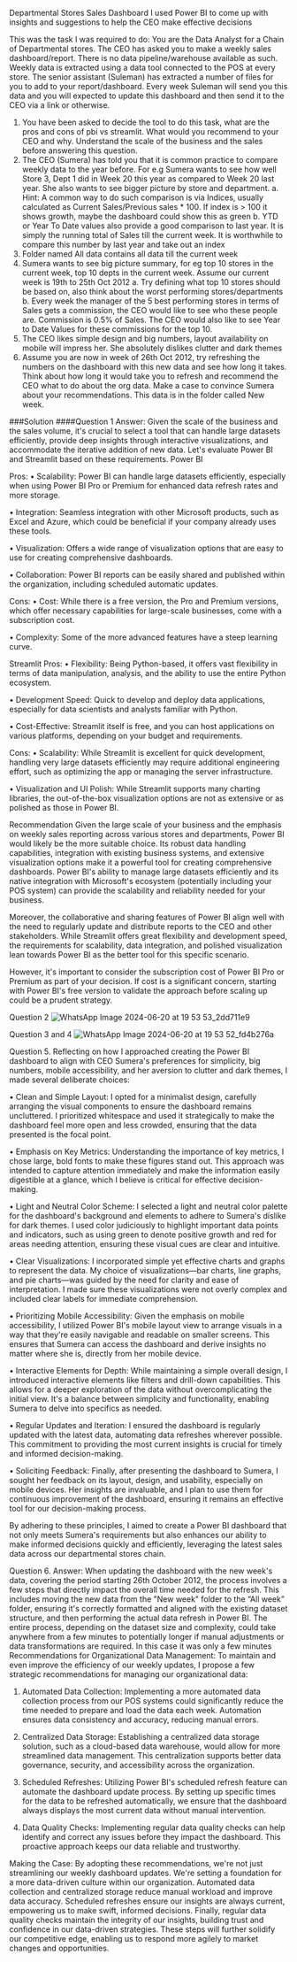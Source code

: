 Departmental Stores Sales Dashboard
I used Power BI to come up with insights and suggestions to help the CEO make effective decisions

This was the task I was required to do:
You are the Data Analyst for a Chain of Departmental stores. The CEO has asked you to make a weekly sales dashboard/report. There is no data pipeline/warehouse available as such. Weekly data is extracted using a data tool connected to the POS at every store. The senior assistant (Suleman) has extracted a number of files for you to add to your report/dashboard. Every week Suleman will send you this data and you will expected to update this dashboard and then send it to the CEO via a link or otherwise.

1. You have been asked to decide the tool to do this task, what are the pros and cons of pbi vs streamlit. What would you recommend to your CEO and why. Understand the scale of the business and the sales before answering this question.
2. The CEO (Sumera) has told you that it is common practice to compare weekly data to the year before. For e.g Sumera wants to see how well Store 3, Dept 1 did in Week 20 this year as compared to Week 20 last year. She also wants to see bigger picture by store and department. a. Hint: A common way to do such comparison is via Indices, usually calculated as Current Sales/Previous sales * 100. If index is > 100 it shows growth, maybe the dashboard could show this as green b. YTD or Year To Date values also provide a good comparison to last year. It is simply the running total of Sales till the current week. It is worthwhile to compare this number by last year and take out an index
3. Folder named All data contains all data till the current week
4. Sumera wants to see big picture summary, for eg top 10 stores in the current week, top 10 depts in the current week. Assume our current week is 19th to 25th Oct 2012 a. Try defining what top 10 stores should be based on, also think about the worst performing stores/departments b. Every week the manager of the 5 best performing stores in terms of Sales gets a commission, the CEO would like to see who these people are. Commission is 0.5% of Sales. The CEO would also like to see Year to Date Values for these commissions for the top 10.
5. The CEO likes simple design and big numbers, layout availability on mobile will impress her. She absolutely dislikes clutter and dark themes
6. Assume you are now in week of 26th Oct 2012, try refreshing the numbers on the dashboard with this new data and see how long it takes. Think about how long it would take you to refresh and recommend the CEO what to do about the org data. Make a case to convince Sumera about your recommendations. This data is in the folder called New week.

###Solution
####Question 1
Answer: Given the scale of the business and the sales volume, it's crucial to select a tool that can handle large datasets efficiently, provide deep insights through interactive visualizations, and accommodate the iterative addition of new data. Let's evaluate Power BI and Streamlit based on these requirements. Power BI

Pros:
• Scalability:
Power BI can handle large datasets efficiently, especially when using Power BI Pro or Premium for enhanced data refresh rates and more storage.

• Integration:
Seamless integration with other Microsoft products, such as Excel and Azure, which could be beneficial if your company already uses these tools.

• Visualization:
Offers a wide range of visualization options that are easy to use for creating comprehensive dashboards.

• Collaboration:
Power BI reports can be easily shared and published within the organization, including scheduled automatic updates.

Cons:
• Cost:
While there is a free version, the Pro and Premium versions, which offer necessary capabilities for large-scale businesses, come with a subscription cost.

• Complexity:
Some of the more advanced features have a steep learning curve.

Streamlit
Pros:
• Flexibility:
Being Python-based, it offers vast flexibility in terms of data manipulation, analysis, and the ability to use the entire Python ecosystem.

• Development Speed:
Quick to develop and deploy data applications, especially for data scientists and analysts familiar with Python.

• Cost-Effective:
Streamlit itself is free, and you can host applications on various platforms, depending on your budget and requirements.

Cons:
• Scalability:
While Streamlit is excellent for quick development, handling very large datasets efficiently may require additional engineering effort, such as optimizing the app or managing the server infrastructure.

• Visualization and UI Polish:
While Streamlit supports many charting libraries, the out-of-the-box visualization options are not as extensive or as polished as those in Power BI.

Recommendation
Given the large scale of your business and the emphasis on weekly sales reporting across various stores and departments, Power BI would likely be the more suitable choice. Its robust data handling capabilities, integration with existing business systems, and extensive visualization options make it a powerful tool for creating comprehensive dashboards. Power BI's ability to manage large datasets efficiently and its native integration with Microsoft's ecosystem (potentially including your POS system) can provide the scalability and reliability needed for your business.

Moreover, the collaborative and sharing features of Power BI align well with the need to regularly update and distribute reports to the CEO and other stakeholders. While Streamlit offers great flexibility and development speed, the requirements for scalability, data integration, and polished visualization lean towards Power BI as the better tool for this specific scenario.

However, it's important to consider the subscription cost of Power BI Pro or Premium as part of your decision. If cost is a significant concern, starting with Power BI's free version to validate the approach before scaling up could be a prudent strategy.

Question 2
![WhatsApp Image 2024-06-20 at 19 53 53_2dd711e9](https://github.com/DaniaAmin/Departmental-Stores-Sales-Dashboard/assets/164983707/605eb6a5-aa35-45c6-ad92-4be06de4cc7d)


Question 3 and 4
![WhatsApp Image 2024-06-20 at 19 53 52_fd4b276a](https://github.com/DaniaAmin/Departmental-Stores-Sales-Dashboard/assets/164983707/daf69b49-97cd-4add-80af-a50cc78ef181)


Question 5.
Reflecting on how I approached creating the Power BI dashboard to align with CEO Sumera's preferences for simplicity, big numbers, mobile accessibility, and her aversion to clutter and dark themes, I made several deliberate choices:

• Clean and Simple Layout:
I opted for a minimalist design, carefully arranging the visual components to ensure the dashboard remains uncluttered. I prioritized whitespace and used it strategically to make the dashboard feel more open and less crowded, ensuring that the data presented is the focal point.

• Emphasis on Key Metrics:
Understanding the importance of key metrics, I chose large, bold fonts to make these figures stand out. This approach was intended to capture attention immediately and make the information easily digestible at a glance, which I believe is critical for effective decision-making.

• Light and Neutral Color Scheme:
I selected a light and neutral color palette for the dashboard's background and elements to adhere to Sumera's dislike for dark themes. I used color judiciously to highlight important data points and indicators, such as using green to denote positive growth and red for areas needing attention, ensuring these visual cues are clear and intuitive.

• Clear Visualizations:
I incorporated simple yet effective charts and graphs to represent the data. My choice of visualizations—bar charts, line graphs, and pie charts—was guided by the need for clarity and ease of interpretation. I made sure these visualizations were not overly complex and included clear labels for immediate comprehension.

• Prioritizing Mobile Accessibility:
Given the emphasis on mobile accessibility, I utilized Power BI's mobile layout view to arrange visuals in a way that they're easily navigable and readable on smaller screens. This ensures that Sumera can access the dashboard and derive insights no matter where she is, directly from her mobile device.

• Interactive Elements for Depth:
While maintaining a simple overall design, I introduced interactive elements like filters and drill-down capabilities. This allows for a deeper exploration of the data without overcomplicating the initial view. It's a balance between simplicity and functionality, enabling Sumera to delve into specifics as needed.

• Regular Updates and Iteration:
I ensured the dashboard is regularly updated with the latest data, automating data refreshes wherever possible. This commitment to providing the most current insights is crucial for timely and informed decision-making.

• Soliciting Feedback:
Finally, after presenting the dashboard to Sumera, I sought her feedback on its layout, design, and usability, especially on mobile devices. Her insights are invaluable, and I plan to use them for continuous improvement of the dashboard, ensuring it remains an effective tool for our decision-making process.

By adhering to these principles, I aimed to create a Power BI dashboard that not only meets Sumera's requirements but also enhances our ability to make informed decisions quickly and efficiently, leveraging the latest sales data across our departmental stores chain.

Question 6.
Answer: When updating the dashboard with the new week's data, covering the period starting 26th October 2012, the process involves a few steps that directly impact the overall time needed for the refresh. This includes moving the new data from the "New week" folder to the “All week” folder, ensuring it's correctly formatted and aligned with the existing dataset structure, and then performing the actual data refresh in Power BI. The entire process, depending on the dataset size and complexity, could take anywhere from a few minutes to potentially longer if manual adjustments or data transformations are required. In this case it was only a few minutes Recommendations for Organizational Data Management: To maintain and even improve the efficiency of our weekly updates, I propose a few strategic recommendations for managing our organizational data:

1. Automated Data Collection:
Implementing a more automated data collection process from our POS systems could significantly reduce the time needed to prepare and load the data each week. Automation ensures data consistency and accuracy, reducing manual errors.

2. Centralized Data Storage:
Establishing a centralized data storage solution, such as a cloud-based data warehouse, would allow for more streamlined data management. This centralization supports better data governance, security, and accessibility across the organization.

3. Scheduled Refreshes:
Utilizing Power BI's scheduled refresh feature can automate the dashboard update process. By setting up specific times for the data to be refreshed automatically, we ensure that the dashboard always displays the most current data without manual intervention.

4. Data Quality Checks:
Implementing regular data quality checks can help identify and correct any issues before they impact the dashboard. This proactive approach keeps our data reliable and trustworthy.

Making the Case:
By adopting these recommendations, we're not just streamlining our weekly dashboard updates. We're setting a foundation for a more data-driven culture within our organization. Automated data collection and centralized storage reduce manual workload and improve data accuracy. Scheduled refreshes ensure our insights are always current, empowering us to make swift, informed decisions. Finally, regular data quality checks maintain the integrity of our insights, building trust and confidence in our data-driven strategies. These steps will further solidify our competitive edge, enabling us to respond more agilely to market changes and opportunities.
